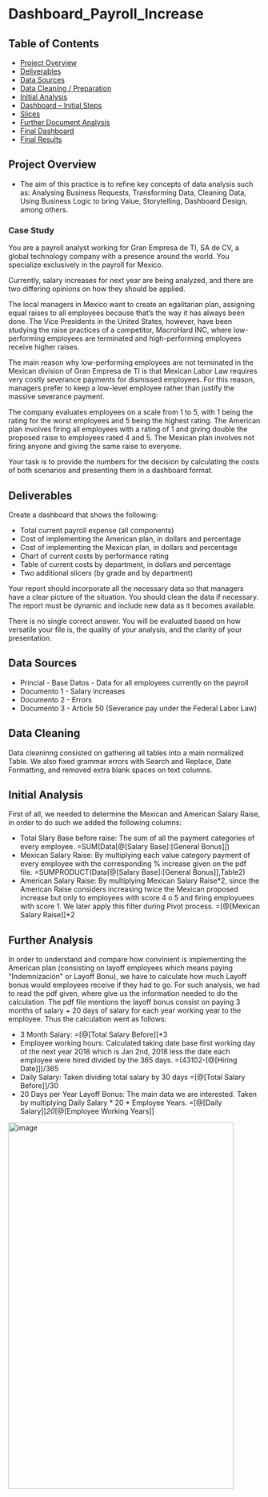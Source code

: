 # Dashboard_Payroll_Increase

## Table of Contents

- [Project Overview](#project-overview)
- [Deliverables](#deliverables)
- [Data Sources](#data-sources)
- [Data Cleaning / Preparation](#data-cleaning--preparation)
- [Initial Analysis](#initial-analysis)
- [Dashboard – Initial Steps](#dashboard--initial-steps)
- [Slices](#Slices)
- [Further Document Analysis](#further-document-analysis)
- [Final Dashboard](#final-dashboard)
- [Final Results](#final-reuslts)

## Project Overview 

- The aim of this practice is to refine key concepts of data analysis such as: Analysing Business Requests, Transforming Data, Cleaning Data, Using Business Logic to bring Value, Storytelling, Dashboard Design, among others.

### Case Study
You are a payroll analyst working for Gran Empresa de TI, SA de CV, a global technology company with a presence around the world. You specialize exclusively in the payroll for Mexico.

Currently, salary increases for next year are being analyzed, and there are two differing opinions on how they should be applied.

The local managers in Mexico want to create an egalitarian plan, assigning equal raises to all employees because that’s the way it has always been done. The Vice Presidents in the United States, however, have been studying the raise practices of a competitor, MacroHard INC, where low-performing employees are terminated and high-performing employees receive higher raises.

The main reason why low-performing employees are not terminated in the Mexican division of Gran Empresa de TI is that Mexican Labor Law requires very costly severance payments for dismissed employees. For this reason, managers prefer to keep a low-level employee rather than justify the massive severance payment.

The company evaluates employees on a scale from 1 to 5, with 1 being the rating for the worst employees and 5 being the highest rating. The American plan involves firing all employees with a rating of 1 and giving double the proposed raise to employees rated 4 and 5. The Mexican plan involves not firing anyone and giving the same raise to everyone.

Your task is to provide the numbers for the decision by calculating the costs of both scenarios and presenting them in a dashboard format.

## Deliverables

Create a dashboard that shows the following:
  - Total current payroll expense (all components)
  - Cost of implementing the American plan, in dollars and percentage
  - Cost of implementing the Mexican plan, in dollars and percentage
  - Chart of current costs by performance rating
  - Table of current costs by department, in dollars and percentage
  - Two additional slicers (by grade and by department)

Your report should incorporate all the necessary data so that managers have a clear picture of the situation. You should clean the data if necessary. The report must be dynamic and include new data as it becomes available.

There is no single correct answer. You will be evaluated based on how versatile your file is, the quality of your analysis, and the clarity of your presentation.

## Data Sources
  - Princial - Base Datos - Data for all employees currently on the payroll
  - Documento 1 - Salary increases
  - Documento 2 - Errors
  - Documento 3 - Article 50 (Severance pay under the Federal Labor Law)

## Data Cleaning
Data cleaninng consisted on gathering all tables into a main normalized Table. We also fixed grammar errors with Search and Replace, Date Formatting, and removed extra blank spaces on text columns.

## Initial Analysis
First of all, we needed to determine the Mexican and American Salary Raise, in order to do such we added the following columns:
  - Total Slary Base before raise: The sum of all the payment categories of every employee. =SUM(Data[@[Salary Base]:[General Bonus]])
  - Mexican Salary Raise: By multiplying each value category payment of every employee with the corresponding % increase given on the pdf file. =SUMPRODUCT(Data[@[Salary Base]:[General Bonus]],Table2)
  - American Salary Raise: By multiplying Mexican Salary Raise*2, since the American Raise considers increasing twice the Mexican proposed increase but only to employees with score 4 o 5 and firing employuees with score 1. We later apply this filter during Pivot process. =[@[Mexican Salary Raise]]*2


## Further Analysis
In order to understand and compare how convinient is implementing the American plan (consisting on layoff employees which means paying "Indemnización" or Layoff Bonu), we have to calculate how much Layoff bonus would employees receive if they had to go. For such analysis, we had to read the pdf given, where give us the information needed to do the calculation. The pdf file mentions the layoff bonus consist on paying 3 months of salary + 20 days of salary for each year working year to the employee. Thus the calculation went as follows:
  - 3 Month Salary: =[@[Total Salary Before]]*3
  - Employee working hours: Calculated taking date base first working day of the next year 2018 which is Jan 2nd, 2018 less the date each employee were hired divided by the 365 days.   =(43102-[@[Hiring Date]])/365 
  - Daily Salary: Taken dividing total salary by 30 days =[@[Total Salary Before]]/30
  - 20 Days per Year Layoff Bonus: The main data we are interested. Taken by multiplying Daily Salary * 20 * Employee Years. =[@[Daily Salary]]*20*[@[Employee Working Years]]
<img width="450" height="731" alt="image" src="https://github.com/user-attachments/assets/a728d528-44ef-40cb-a915-ee7aa49124ba" />


